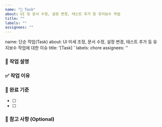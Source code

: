 ```yaml
---
name: "📝 Task"
about: UI 및 문서 수정, 설정 변경, 테스트 추가 등 유지보수 작업
title: ""
labels: ""
assignees: ""
---
```


name: 단순 작업(Task)
about: UI 미세 조정, 문서 수정, 설정 변경, 테스트 추가 등 유지보수 작업에 대한 이슈
title: '[Task] '
labels: chore
assignees: ''

### 🧹 작업 설명

<!-- 어떤 단순 작업을 할 건지 한 줄로 작성해 주세요 -->

### ✅ 작업 이유

<!-- 왜 이 작업이 필요한지 간단히 설명해 주세요 -->

### 🌟 완료 기준

<!-- 완료 기준을 체크리스트 형태로 작성해 주세요 -->

- [ ]
- [ ]

### 📌 참고 사항 (Optional)

<!-- 디자인 링크나 시안 등 참고할 자료가 있다면 작성해 주세요 -->

